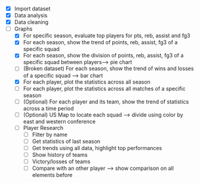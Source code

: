 - [X] Import dataset
- [X] Data analysis
- [X] Data cleaning
- [ ] Graphs
    - [X] For specific season, evaluate top players for pts, reb, assist and fg3
    - [X] For each season, show the trend of points, reb, assist, fg3 of a specific squad
    - [X] For each season, show the division of points, reb, assist, fg3 of a specific squad between players--> pie chart
    - [ ] (Broken dataset) For each season, show the trend of wins and losses of a specific squad --> bar chart
    - [X] For each player, plot the statistics across all season
    - [ ] For each player, plot the statistics across all matches of a specific season
    - [ ] (Optional) For each player and its team, show the trend of statistics across a time period
    - [ ] (Optional) US Map to locate each squad --> divide using color by east and western conference
    - [ ] Player Research
        - [ ] Filter by name
        - [ ] Get statistics of last season
        - [ ] Get trends using all data, highlight top performances
        - [ ] Show history of teams
        - [ ] Victory/losses of teams
        - [ ] Compare with an other player --> show comparison on all elements before
